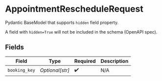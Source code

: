 # AppointmentRescheduleRequest

Pydantic BaseModel that supports `hidden` field property.

A field with `hidden=True` will not be included in the schema (OpenAPI spec).


## Fields

| Field              | Type               | Required           | Description        |
| ------------------ | ------------------ | ------------------ | ------------------ |
| `booking_key`      | *Optional[str]*    | :heavy_check_mark: | N/A                |